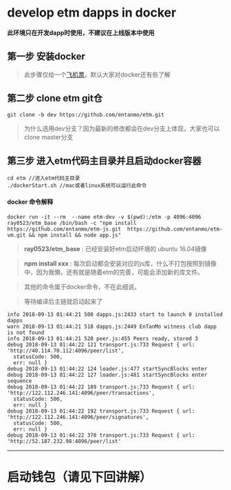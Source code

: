 # develop etm dapps in docker 

**此环境只在开发dapp时使用，不建议在上线版本中使用**

## 第一步 安装docker
> 此步骤仅给一个[飞机票](https://www.docker.com/get-started)，默认大家对docker还有些了解

## 第二步  clone etm git仓

`git clone -b dev https://github.com/entanmo/etm.git`

> 为什么选用dev分支？因为最新的修改都会在dev分支上体现，大家也可以clone master分支

## 第三步 进入etm代码主目录并且启动docker容器
```
cd etm //进入etm代码主目录
./dockerStart.sh //mac或者linux系统可以运行此命令
```

#### docker 命令解释
`docker run -it --rm  --name etm-dev -v $(pwd):/etm -p 4096:4096 ray0523/etm_base /bin/bash -c "npm install https://github.com/entanmo/etm-js.git  https://github.com/entanmo/etm-vm.git && npm install && node app.js"`

> **ray0523/etm_base** : 已经安装好etm启动环境的 ubuntu 16.04镜像

> **npm install xxx**  : 每次启动都会安装对应的js库，什么不打包按照到镜像中，因为我懒，还有就是随着etm的完善，可能会添加新的库文件。

> 其他的命令属于docker命令，不在此细说。  

> 等待编译后主链就启动起来了

```info 2018-09-13 01:44:21 489 loader.js:387 Blockchain ready
info 2018-09-13 01:44:21 500 dapps.js:2433 start to launch 0 installed dapps
warn 2018-09-13 01:44:21 518 dapps.js:2449 EnTanMo witness club dapp is not found
info 2018-09-13 01:44:21 520 peer.js:455 Peers ready, stored 3
debug 2018-09-13 01:44:22 121 transport.js:733 Request { url: 'http://40.114.70.112:4096/peer/list',
  statusCode: 500,
  err: null }
debug 2018-09-13 01:44:22 124 loader.js:477 startSyncBlocks enter
debug 2018-09-13 01:44:22 127 loader.js:481 startSyncBlocks enter sequence
debug 2018-09-13 01:44:22 189 transport.js:733 Request { url: 'http://122.112.246.141:4096/peer/transactions',
  statusCode: 500,
  err: null }
debug 2018-09-13 01:44:22 192 transport.js:733 Request { url: 'http://122.112.246.141:4096/peer/signatures',
  statusCode: 500,
  err: null }
debug 2018-09-13 01:44:22 370 transport.js:733 Request { url: 'http://52.187.232.98:4096/peer/list'
```



---------------------------------------------------

# 启动钱包（请见下回讲解）

